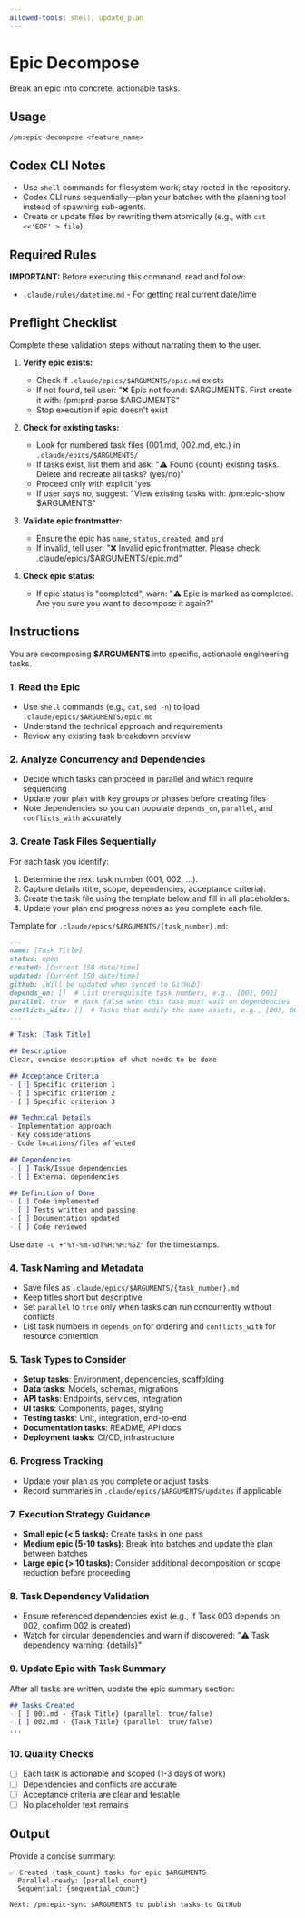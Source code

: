 ```yaml
---
allowed-tools: shell, update_plan
---
```


# Epic Decompose

Break an epic into concrete, actionable tasks.

## Usage
```
/pm:epic-decompose <feature_name>
```

## Codex CLI Notes
- Use `shell` commands for filesystem work; stay rooted in the repository.
- Codex CLI runs sequentially—plan your batches with the planning tool instead of spawning sub-agents.
- Create or update files by rewriting them atomically (e.g., with `cat <<'EOF' > file`).

## Required Rules

**IMPORTANT:** Before executing this command, read and follow:
- `.claude/rules/datetime.md` - For getting real current date/time

## Preflight Checklist

Complete these validation steps without narrating them to the user.

1. **Verify epic exists:**
   - Check if `.claude/epics/$ARGUMENTS/epic.md` exists
   - If not found, tell user: "❌ Epic not found: $ARGUMENTS. First create it with: /pm:prd-parse $ARGUMENTS"
   - Stop execution if epic doesn't exist

2. **Check for existing tasks:**
   - Look for numbered task files (001.md, 002.md, etc.) in `.claude/epics/$ARGUMENTS/`
   - If tasks exist, list them and ask: "⚠️ Found {count} existing tasks. Delete and recreate all tasks? (yes/no)"
   - Proceed only with explicit 'yes'
   - If user says no, suggest: "View existing tasks with: /pm:epic-show $ARGUMENTS"

3. **Validate epic frontmatter:**
   - Ensure the epic has `name`, `status`, `created`, and `prd`
   - If invalid, tell user: "❌ Invalid epic frontmatter. Please check: .claude/epics/$ARGUMENTS/epic.md"

4. **Check epic status:**
   - If epic status is "completed", warn: "⚠️ Epic is marked as completed. Are you sure you want to decompose it again?"

## Instructions

You are decomposing **$ARGUMENTS** into specific, actionable engineering tasks.

### 1. Read the Epic
- Use `shell` commands (e.g., `cat`, `sed -n`) to load `.claude/epics/$ARGUMENTS/epic.md`
- Understand the technical approach and requirements
- Review any existing task breakdown preview

### 2. Analyze Concurrency and Dependencies
- Decide which tasks can proceed in parallel and which require sequencing
- Update your plan with key groups or phases before creating files
- Note dependencies so you can populate `depends_on`, `parallel`, and `conflicts_with` accurately

### 3. Create Task Files Sequentially
For each task you identify:
1. Determine the next task number (001, 002, ...).
2. Capture details (title, scope, dependencies, acceptance criteria).
3. Create the task file using the template below and fill in all placeholders.
4. Update your plan and progress notes as you complete each file.

Template for `.claude/epics/$ARGUMENTS/{task_number}.md`:
```markdown
---
name: [Task Title]
status: open
created: [Current ISO date/time]
updated: [Current ISO date/time]
github: [Will be updated when synced to GitHub]
depends_on: []  # List prerequisite task numbers, e.g., [001, 002]
parallel: true  # Mark false when this task must wait on dependencies
conflicts_with: []  # Tasks that modify the same assets, e.g., [003, 004]
---

# Task: [Task Title]

## Description
Clear, concise description of what needs to be done

## Acceptance Criteria
- [ ] Specific criterion 1
- [ ] Specific criterion 2
- [ ] Specific criterion 3

## Technical Details
- Implementation approach
- Key considerations
- Code locations/files affected

## Dependencies
- [ ] Task/Issue dependencies
- [ ] External dependencies

## Definition of Done
- [ ] Code implemented
- [ ] Tests written and passing
- [ ] Documentation updated
- [ ] Code reviewed
```
Use `date -u +"%Y-%m-%dT%H:%M:%SZ"` for the timestamps.

### 4. Task Naming and Metadata
- Save files as `.claude/epics/$ARGUMENTS/{task_number}.md`
- Keep titles short but descriptive
- Set `parallel` to `true` only when tasks can run concurrently without conflicts
- List task numbers in `depends_on` for ordering and `conflicts_with` for resource contention

### 5. Task Types to Consider
- **Setup tasks**: Environment, dependencies, scaffolding
- **Data tasks**: Models, schemas, migrations
- **API tasks**: Endpoints, services, integration
- **UI tasks**: Components, pages, styling
- **Testing tasks**: Unit, integration, end-to-end
- **Documentation tasks**: README, API docs
- **Deployment tasks**: CI/CD, infrastructure

### 6. Progress Tracking
- Update your plan as you complete or adjust tasks
- Record summaries in `.claude/epics/$ARGUMENTS/updates` if applicable

### 7. Execution Strategy Guidance
- **Small epic (< 5 tasks):** Create tasks in one pass
- **Medium epic (5-10 tasks):** Break into batches and update the plan between batches
- **Large epic (> 10 tasks):** Consider additional decomposition or scope reduction before proceeding

### 8. Task Dependency Validation
- Ensure referenced dependencies exist (e.g., if Task 003 depends on 002, confirm 002 is created)
- Watch for circular dependencies and warn if discovered: "⚠️ Task dependency warning: {details}"

### 9. Update Epic with Task Summary
After all tasks are written, update the epic summary section:
```markdown
## Tasks Created
- [ ] 001.md - {Task Title} (parallel: true/false)
- [ ] 002.md - {Task Title} (parallel: true/false)
...
```

### 10. Quality Checks
- [ ] Each task is actionable and scoped (1-3 days of work)
- [ ] Dependencies and conflicts are accurate
- [ ] Acceptance criteria are clear and testable
- [ ] No placeholder text remains

## Output
Provide a concise summary:
```
✅ Created {task_count} tasks for epic $ARGUMENTS
  Parallel-ready: {parallel_count}
  Sequential: {sequential_count}

Next: /pm:epic-sync $ARGUMENTS to publish tasks to GitHub
```
